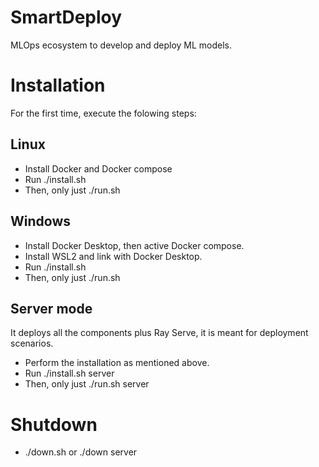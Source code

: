 # SmartDeploy
MLOps ecosystem to develop and deploy ML models.


# Installation
For the first time, execute the folowing steps:

## Linux

- Install Docker and Docker compose
- Run ./install.sh
- Then, only just ./run.sh
## Windows

- Install Docker Desktop, then active Docker compose.
- Install WSL2 and link with Docker Desktop.
- Run ./install.sh
- Then, only just ./run.sh

## Server mode

It deploys all the components plus Ray Serve, it is meant for deployment scenarios.

- Perform the installation as mentioned above.
- Run ./install.sh server
- Then, only just ./run.sh server

# Shutdown 

- ./down.sh or ./down server

